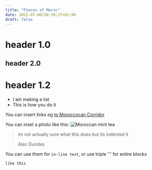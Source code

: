 ```yaml
---
title: "Pieces of Maroc"
date: 2021-07-06T10:39:27+01:00
draft: false
---
```


# header 1.0

## header 2.0

# header 1.2

* I am making a list
 * This is how you do it

 You can insert links eg [to Moroccocan Corridor](https://www.moroccancorridor.com/collections/mdina-collection?page=3)

You can inset a photo like this:
![Moroccan mint tea](/images/Moroccan_tea.jpg)

 >im not actually sure what this does but its indented it

>Alan Dundes

You can use them for `in-line text`, or use triple ''' for entire blocks

```
like this
```